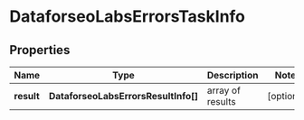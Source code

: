 # DataforseoLabsErrorsTaskInfo

## Properties

| Name | Type | Description | Notes |
|------------ | ------------- | ------------- | -------------|
**result** | **DataforseoLabsErrorsResultInfo[]** | array of results |[optional]|